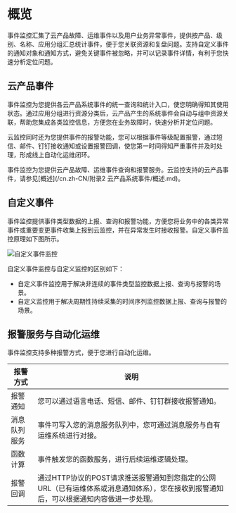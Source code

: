 # 概览

事件监控汇集了云产品故障、运维事件以及用户业务异常事件，提供按产品、级别、名称、应用分组汇总统计事件，便于您关联资源和复盘问题。支持自定义事件的通知对象和通知方式，避免关键事件被忽略，并可以记录事件详情，有利于您快速分析定位问题。

## 云产品事件

事件监控为您提供各云产品系统事件的统一查询和统计入口，使您明确得知其使用状态。通过应用分组进行资源分类后，云产品产生的系统事件会自动与组中资源关联，帮助您集成各类监控信息，方便您在业务故障时，快速分析并定位问题。

云监控同时还为您提供事件的报警功能，您可以根据事件等级配置报警，通过短信、邮件、钉钉接收通知或设置报警回调，使您第一时间得知严重事件并及时处理，形成线上自动化运维闭环。

事件监控为您提供云产品故障、运维事件查询和报警服务。云监控支持的云产品事件，请参见[概述](/cn.zh-CN/附录2 云产品系统事件/概述.md)。

## 自定义事件

事件监控提供事件类型数据的上报、查询和报警功能，方便您将业务中的各类异常事件或重要变更事件收集上报到云监控，并在异常发生时接收报警。自定义事件监控原理如下图所示。

![自定义事件监控](https://static-aliyun-doc.oss-accelerate.aliyuncs.com/assets/img/zh-CN/0221385951/p4804.png)

自定义事件监控与自定义监控的区别如下：

-   自定义事件监控用于解决非连续的事件类型监控数据上报、查询与报警的场景。
-   自定义监控用于解决周期性持续采集的时间序列监控数据上报、查询与报警的场景。

## 报警服务与自动化运维

事件监控支持多种报警方式，便于您进行自动化运维。

|报警方式|说明|
|----|--|
|报警通知|您可以通过语言电话、短信、邮件、钉钉群接收报警通知。|
|消息队列服务|事件可写入您的消息服务队列中，您可通过消息服务与自有运维系统进行对接。|
|函数计算|事件触发您的函数服务，进行后续运维逻辑处理。|
|报警回调|通过HTTP协议的POST请求推送报警通知到您指定的公网URL（已有运维体系或消息通知体系），您在接收到报警通知后，可以根据通知内容做进一步处理。|

